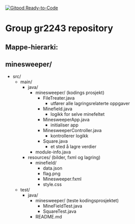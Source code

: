 [![Gitpod Ready-to-Code](https://img.shields.io/badge/Gitpod-Ready--to--Code-blue?logo=gitpod)](https://gitpod.stud.ntnu.no/#https://gitlab.stud.idi.ntnu.no/it1901/groups-2022/gr2243/gr2243) 

# Group gr2243 repository 

## Mappe-hierarki:
minesweeper/
-
-  src/
    - main/
        - java/
            - minesweeper/ (kodings prosjekt)
                - FileTreater.java
                    - utfører alle lagringsrelaterte oppgaver
                - Minefield.java
                    - logikk for selve minefeltet
                - MinesweeperApp.java
                    - initialiser app
                - MinesweeperController.java
                    - kontrollerer logikk
                - Square.java
                    - et sted å lagre verdier
            - module-info.java
        - resources/ (bilder, fxml og lagring)
            - minefield/
                - data.json
                - flag.png
                - Minesweeper.fxml
                - style.css
    - test/
        - java/
            - minesweeper/ (teste kodingsprosjektet)
                - MineFieldTest.java
                - SquareTest.java
            - README.md


